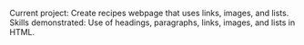 Current project: Create recipes webpage that uses links, images, and lists.
Skills demonstrated: Use of headings, paragraphs, links, images, and lists in HTML.